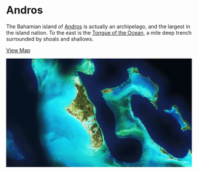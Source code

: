 # Andros

The Bahamian island of [Andros](http://en.wikipedia.org/wiki/Andros,_Bahamas) is actually an archipelago, and the largest in the island nation. To the east is the [Tongue of the Ocean](http://en.wikipedia.org/wiki/Tongue_of_the_Ocean), a mile deep trench surrounded by shoals and shallows.

[View Map](http://a.tiles.mapbox.com/v3/colemanm.map-h3n78ecg.html#9.00/24.4547/-77.8848)

![Andros](screenshot.jpg)